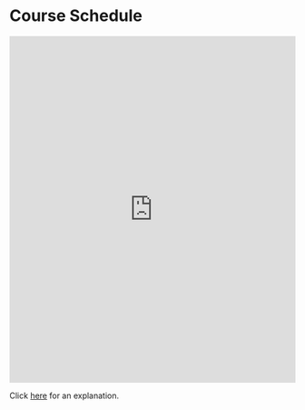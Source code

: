 # Course Schedule 

<iframe src="https://leetcode.com/playground/VMDvYWq2/shared" frameBorder="0" width="100%" height="610"></iframe>

Click [here](Explanation.md) for an explanation.

